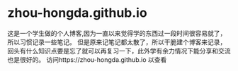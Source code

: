 # zhou-hongda.github.io
这是一个学生做的个人博客,因为一直以来觉得学的东西过一段时间很容易就了，所以习惯记录一些笔记。
但是原来记笔记都太散了，所以干脆建个博客来记录，回头有什么知识点要是忘了就可以再复习一下，此外学有余力情况下能分享和交流也是很好的。
访问https://zhou-hongda.github.io 以查看
